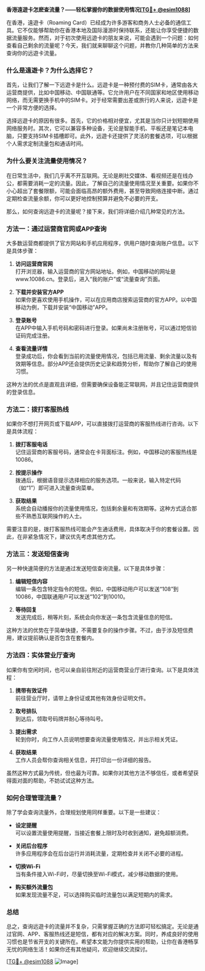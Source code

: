 **香港遠遊卡怎麽查流量？——轻松掌握你的数据使用情况[[TG💪+ @esim1088](https://t.me/s/esim1088)]**

在香港，遠遊卡（Roaming Card）已经成为许多游客和商务人士必备的通信工具。它不仅能够帮助你在香港本地及国际漫游时保持联系，还能让你享受便捷的数据流量服务。然而，对于初次使用远遊卡的朋友来说，可能会遇到一个问题：如何查看自己剩余的流量呢？今天，我们就来聊聊这个问题，并教你几种简单的方法来查询你的远遊卡流量。

### **什么是遠遊卡？为什么选择它？**

首先，让我们了解一下远遊卡是什么。远遊卡是一种预付费的SIM卡，通常由各大运营商提供，比如中国移动、中国联通等。它允许用户在不同国家和地区使用移动网络，而无需更换手机中的SIM卡。对于经常需要出差或旅行的人来说，远遊卡是一个非常方便的选择。

选择远遊卡的原因有很多。首先，它的价格相对便宜，尤其是当你只计划短期使用网络服务时。其次，它可以兼容多种设备，无论是智能手机、平板还是笔记本电脑，只要支持SIM卡插槽即可。此外，远遊卡还提供了灵活的套餐选项，可以根据个人需求定制流量包和通话时间。

### **为什么要关注流量使用情况？**

在日常生活中，我们几乎离不开互联网。无论是刷社交媒体、看视频还是在线办公，都需要消耗一定的流量。因此，了解自己的流量使用情况至关重要。如果你不小心超出了套餐限额，可能会面临高昂的额外费用，甚至导致网络连接中断。通过定期检查流量余额，你可以更好地控制预算并避免不必要的开支。

那么，如何查询远遊卡的流量呢？接下来，我们将详细介绍几种常见的方法。

### **方法一：通过运营商官网或APP查询**

大多数运营商都提供了官方网站和手机应用程序，供用户随时查询账户信息。以下是具体步骤：

1. **访问运营商官网**  
   打开浏览器，输入运营商的官方网站地址。例如，中国移动的网址是www.10086.cn。登录后，进入“我的账户”或“流量查询”页面。

2. **下载并安装官方APP**  
   如果你更喜欢使用手机操作，可以在应用商店搜索运营商的官方APP。以中国移动为例，下载并安装“中国移动”APP。

3. **登录账号**  
   在APP中输入手机号码和密码进行登录。如果尚未注册账号，可以通过短信验证码完成注册。

4. **查看流量详情**  
   登录成功后，你会看到当前的流量使用情况，包括已用流量、剩余流量以及有效期等信息。部分APP还会提供历史记录和趋势分析，帮助你了解自己的使用习惯。

这种方法的优点是直观且详细，但需要确保设备能正常联网，并且记住运营商提供的登录信息。

### **方法二：拨打客服热线**

如果你不想打开网页或下载APP，可以直接拨打运营商的客服热线进行咨询。以下是具体流程：

1. **拨打客服电话**  
   记住运营商的客服号码，通常会在卡背面标注。例如，中国移动的客服热线是10086。

2. **按提示操作**  
   拨通后，根据语音提示选择相应的服务选项。一般来说，输入特定代码（如“1”）即可进入流量查询菜单。

3. **获取结果**  
   系统会自动播报你的流量使用情况，包括剩余量和有效期等。这种方式适合那些不熟悉互联网操作的人士。

需要注意的是，拨打客服热线可能会产生通话费用，具体取决于你的套餐设置。因此，在非紧急情况下，建议优先考虑其他方式。

### **方法三：发送短信查询**

另一种快速简便的方法是通过发送短信查询流量。以下是具体步骤：

1. **编辑短信内容**  
   编辑一条包含特定指令的短信。例如，中国移动用户可以发送“108”到10086，中国联通用户可以发送“102”到10010。

2. **等待回复**  
   发送完成后，稍等片刻，系统会向你发送一条包含流量信息的短信。

这种方法的优势在于简单快捷，不需要复杂的操作步骤。不过，由于涉及短信费用，建议提前确认是否包含在套餐内。

### **方法四：实体营业厅查询**

如果你有空闲时间，也可以亲自前往附近的运营商营业厅进行查询。以下是具体流程：

1. **携带有效证件**  
   前往营业厅时，请带上身份证或其他有效身份证明文件。

2. **取号排队**  
   到达后，领取号码牌并耐心等待叫号。

3. **提出需求**  
   轮到你时，向工作人员说明想要查询流量使用情况，并出示相关凭证。

4. **获取结果**  
   工作人员会帮你查询相关信息，并打印出一份详细的报告。

虽然这种方式最为传统，但也最为可靠。如果你对其他方法不够信任，或者希望获得面对面的帮助，不妨试试这种方法。

### **如何合理管理流量？**

除了学会查询流量外，合理规划使用同样重要。以下是一些建议：

- **设定提醒**  
  可以设置流量使用提醒，当接近套餐上限时及时收到通知，避免超额消费。

- **关闭后台程序**  
  许多应用程序会在后台运行并消耗流量，定期检查并关闭不必要的进程。

- **切换Wi-Fi**  
  当有条件接入Wi-Fi时，尽量切换至Wi-Fi模式，减少移动数据的使用。

- **购买额外流量包**  
  如果发现流量不足，可以选择购买临时流量包以满足短期内的需求。

### **总结**

总之，查询远遊卡的流量并不复杂，只需掌握正确的方法即可轻松搞定。无论是通过官网、APP、客服热线还是短信，都有对应的解决方案。同时，养成良好的使用习惯也是节省开支的关键所在。希望本文能为你提供实用的帮助，让你在香港畅享无忧的网络生活！如果你还有其他疑问，欢迎继续交流探讨。

[[TG💪+ @esim1088](https://t.me/s/esim1088) ![Image](https://i.postimg.cc/4NQfJmqS/Snipaste-2025-05-13-00-14-12.png)]